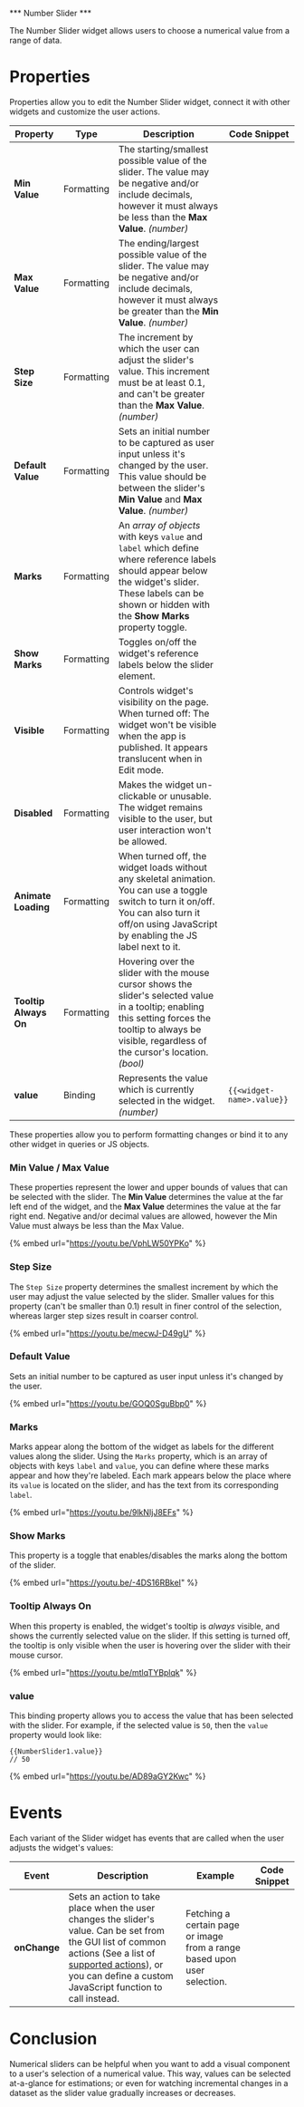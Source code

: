 *** Number Slider ***

The Number Slider widget allows users to choose a numerical value from a range of data.

# Properties

Properties allow you to edit the Number Slider widget, connect it with other widgets and customize the user actions.

| **Property** | **Type** | **Description** | **Code Snippet** |
|--------------|----------|-----------------|------------------|
| **Min Value** | Formatting | The starting/smallest possible value of the slider. The value may be negative and/or include decimals, however it must always be less than the **Max Value**. _(number)_ |  |
| **Max Value** | Formatting | The ending/largest possible value of the slider. The value may be negative and/or include decimals, however it must always be greater than the **Min Value**. _(number)_ |  |
| **Step Size** | Formatting | The increment by which the user can adjust the slider's value. This increment must be at least 0.1, and can't be greater than the **Max Value**. _(number)_ |  |
| **Default Value** | Formatting | Sets an initial number to be captured as user input unless it's changed by the user. This value should be between the slider's **Min Value** and **Max Value**. _(number)_ |  |
| **Marks** | Formatting | An _array of objects_ with keys `value` and `label` which define where reference labels should appear below the widget's slider. These labels can be shown or hidden with the **Show Marks** property toggle. |  |
| **Show Marks** | Formatting | Toggles on/off the widget's reference labels below the slider element.  |  |
| **Visible** | Formatting | Controls widget's visibility on the page. When turned off: The widget won't be visible when the app is published. It appears translucent when in Edit mode. |  |
| **Disabled** | Formatting | Makes the widget un-clickable or unusable. The widget remains visible to the user, but user interaction won't be allowed. |  |
| **Animate Loading** | Formatting | When turned off, the widget loads without any skeletal animation. You can use a toggle switch to turn it on/off. You can also turn it off/on using JavaScript by enabling the JS label next to it. |  |
| **Tooltip Always On** | Formatting | Hovering over the slider with the mouse cursor shows the slider's selected value in a tooltip; enabling this setting forces the tooltip to always be visible, regardless of the cursor's location. _(bool)_ |  |
| **value** | Binding | Represents the value which is currently selected in the widget. _(number)_ | `{{<widget-name>.value}}` |

These properties allow you to perform formatting changes or bind it to any other widget in queries or JS objects.

### Min Value / Max Value
These properties represent the lower and upper bounds of values that can be selected with the slider. The **Min Value** determines the value at the far left end of the widget, and the **Max Value** determines the value at the far right end. Negative and/or decimal values are allowed, however the Min Value must always be less than the Max Value.

{% embed url="https://youtu.be/VphLW50YPKo" %}

### Step Size
The `Step Size` property determines the smallest increment by which the user may adjust the value selected by the slider. Smaller values for this property (can't be smaller than 0.1) result in finer control of the selection, whereas larger step sizes result in coarser control.

{% embed url="https://youtu.be/mecwJ-D49gU" %}

### Default Value
Sets an initial number to be captured as user input unless it's changed by the user.

{% embed url="https://youtu.be/GOQ0SguBbp0" %}

### Marks
Marks appear along the bottom of the widget as labels for the different values along the slider. Using the `Marks` property, which is an array of objects with keys `label` and `value`, you can define where these marks appear and how they're labeled. Each mark appears below the place where its `value` is located on the slider, and has the text from its corresponding `label`.

{% embed url="https://youtu.be/9lkNIjJ8EFs" %}

### Show Marks
This property is a toggle that enables/disables the marks along the bottom of the slider.

{% embed url="https://youtu.be/-4DS16RBkeI" %}

### Tooltip Always On
When this property is enabled, the widget's tooltip is *always* visible, and shows the currently selected value on the slider. If this setting is turned off, the tooltip is only visible when the user is hovering over the slider with their mouse cursor.

{% embed url="https://youtu.be/mtlqTYBplqk" %}

### value
This binding property allows you to access the value that has been selected with the slider. For example, if the selected value is `50`, then the `value` property would look like:

```
{{NumberSlider1.value}}
// 50
```

{% embed url="https://youtu.be/AD89aGY2Kwc" %}

# Events

Each variant of the Slider widget has events that are called when the user adjusts the widget's values:

| **Event** | **Description** | **Example** | **Code Snippet** |
|-----------|-----------------|-------------|------------------|
| **onChange** | Sets an action to take place when the user changes the slider's value. Can be set from the GUI list of common actions (See a list of [supported actions](https://docs.appsmith.com/reference/appsmith-framework/widget-actions)), or you can define a custom JavaScript function to call instead. | Fetching a certain page or image from a range based upon user selection. |  |

# Conclusion
Numerical sliders can be helpful when you want to add a visual component to a user's selection of a numerical value. This way, values can be selected at-a-glance for estimations; or even for watching incremental changes in a dataset as the slider value gradually increases or decreases.